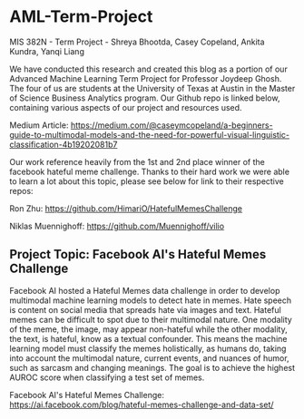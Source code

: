 # AML-Term-Project
MIS 382N - Term Project - Shreya Bhootda, Casey Copeland, Ankita Kundra, Yanqi Liang

We have conducted this research and created this blog as a portion of our Advanced Machine Learning Term Project for Professor Joydeep Ghosh. The four of us are students at the University of Texas at Austin in the Master of Science Business Analytics program. Our Github repo is linked below, containing various aspects of our project and resources used.

Medium Article: 
https://medium.com/@caseymcopeland/a-beginners-guide-to-multimodal-models-and-the-need-for-powerful-visual-linguistic-classification-4b19202081b7

Our work reference heavily from the 1st and 2nd place winner of the facebook hateful meme challenge. Thanks to their hard work we were able to learn a lot about this topic, please see below for link to their respective repos:

Ron Zhu: https://github.com/HimariO/HatefulMemesChallenge

Niklas Muennighoff: https://github.com/Muennighoff/vilio

## Project Topic: Facebook AI's Hateful Memes Challenge

Facebook AI hosted a Hateful Memes data challenge in order to develop multimodal machine learning models to detect hate in memes. Hate speech is content on social media that spreads hate via images and text. Hateful memes can be difficult to spot due to their multimodal nature. One modality of the meme, the image, may appear non-hateful while the other modality, the text, is hateful, know as a textual confounder. This means the machine learning model must classify the memes holistically, as humans do, taking into account the multimodal nature, current events, and nuances of humor, such as sarcasm and changing meanings. The goal is to achieve the highest AUROC score when classifying a test set of memes.

Facebook AI's Hateful Memes Challenge: https://ai.facebook.com/blog/hateful-memes-challenge-and-data-set/

